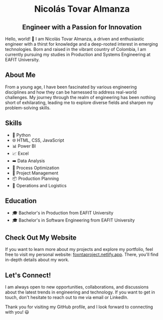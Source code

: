 # <center>Nicolás Tovar Almanza</center>
## <center>Engineer with a Passion for Innovation</center>


Hello, world! 👋 I am Nicolás Tovar Almanza, a driven and enthusiastic engineer with a thirst for knowledge and a deep-rooted interest in emerging technologies. Born and raised in the vibrant country of Colombia, I am currently pursuing my studies in Production and Systems Engineering at EAFIT University.

## About Me
From a young age, I have been fascinated by various engineering disciplines and how they can be harnessed to address real-world challenges. My journey through the realm of engineering has been nothing short of exhilarating, leading me to explore diverse fields and sharpen my problem-solving skills.

## Skills
- 🐍 Python
- 🌐 HTML, CSS, JavaScript
- 📊 Power BI
- 📈 Excel
- ➡️ Data Analysis
- 🔄 Process Optimization
- 🚀 Project Management
- 📦 Production Planning
- 🚚 Operations and Logistics

## Education
- 🎓 Bachelor's in Production from EAFIT University
- 🎓 Bachelor's in Software Engineering from EAFIT University

## Check Out My Website
If you want to learn more about my projects and explore my portfolio, feel free to visit my personal website: [foxntaproject.netlify.app](https://foxntaproject.netlify.app). There, you'll find in-depth details about my work.

## Let's Connect!
I am always open to new opportunities, collaborations, and discussions about the latest trends in engineering and technology. If you want to get in touch, don't hesitate to reach out to me via email or LinkedIn.

Thank you for visiting my GitHub profile, and I look forward to connecting with you! 😃
